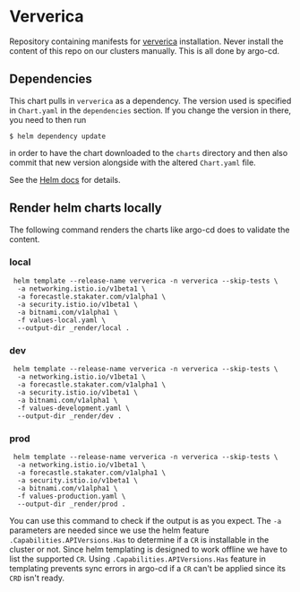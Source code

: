 # Ververica

Repository containing manifests for
[ververica](https://www.ververica.com/getting-started)
installation. Never install the content of this repo on our clusters manually. This is all done by argo-cd.

## Dependencies

This chart pulls in `ververica` as a dependency. The version
used is specified in `Chart.yaml` in the `dependencies` section.
If you change the version in there, you need to then run

    $ helm dependency update

in order to have the chart downloaded to the `charts` directory
and then also commit that new version alongside with the altered
`Chart.yaml` file.

See the [Helm docs](https://helm.sh/docs/topics/charts/#chart-dependencies)
for details.


## Render helm charts locally

The following command renders the charts like argo-cd does to validate the content.

### local

```
 helm template --release-name ververica -n ververica --skip-tests \
  -a networking.istio.io/v1beta1 \
  -a forecastle.stakater.com/v1alpha1 \
  -a security.istio.io/v1beta1 \
  -a bitnami.com/v1alpha1 \
  -f values-local.yaml \
  --output-dir _render/local .
```

### dev

```
 helm template --release-name ververica -n ververica --skip-tests \
  -a networking.istio.io/v1beta1 \
  -a forecastle.stakater.com/v1alpha1 \
  -a security.istio.io/v1beta1 \
  -a bitnami.com/v1alpha1 \
  -f values-development.yaml \
  --output-dir _render/dev . 
```

### prod

```
 helm template --release-name ververica -n ververica --skip-tests \
  -a networking.istio.io/v1beta1 \
  -a forecastle.stakater.com/v1alpha1 \
  -a security.istio.io/v1beta1 \
  -a bitnami.com/v1alpha1 \
  -f values-production.yaml \
  --output-dir _render/prod . 
```

You can use this command to check if the output is as you expect. The `-a` parameters are needed since we use the
helm feature `.Capabilities.APIVersions.Has` to determine if a `CR` is installable in the cluster or not. Since
helm templating is designed to work offline we have to list the supported `CR`. Using `.Capabilities.APIVersions.Has`
feature in templating prevents sync errors in argo-cd if a `CR` can't be applied since its `CRD` isn't ready.